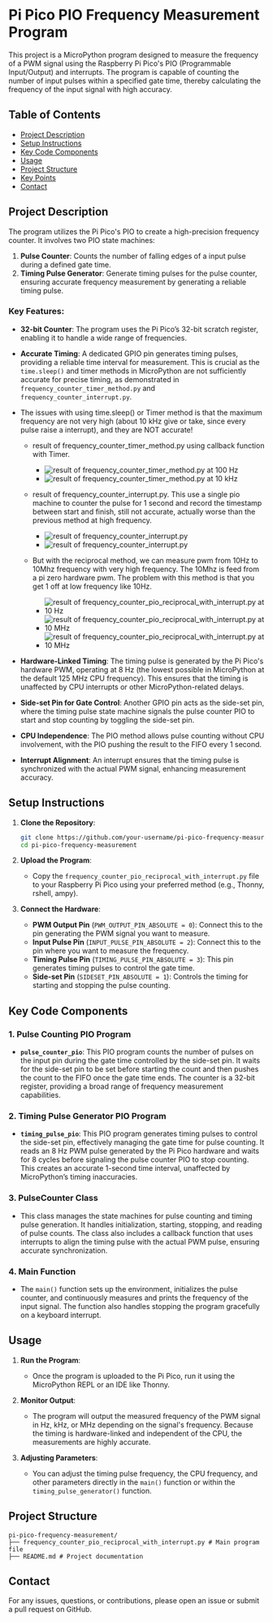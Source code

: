 # Pi Pico PIO Frequency Measurement Program

This project is a MicroPython program designed to measure the frequency of a PWM signal using the Raspberry Pi Pico's PIO (Programmable Input/Output) and interrupts. The program is capable of counting the number of input pulses within a specified gate time, thereby calculating the frequency of the input signal with high accuracy.

## Table of Contents

- [Project Description](#project-description)
- [Setup Instructions](#setup-instructions)
- [Key Code Components](#key-code-components)
- [Usage](#usage)
- [Project Structure](#project-structure)
- [Key Points](#key-points)
- [Contact](#contact)

## Project Description

The program utilizes the Pi Pico's PIO to create a high-precision frequency counter. It involves two PIO state machines:

1. **Pulse Counter**: Counts the number of falling edges of a input pulse during a defined gate time.
2. **Timing Pulse Generator**: Generate timing pulses for the pulse counter, ensuring accurate frequency measurement by generating a reliable timing pulse.

### Key Features:

- **32-bit Counter**: The program uses the Pi Pico’s 32-bit scratch register, enabling it to handle a wide range of frequencies.
- **Accurate Timing**: A dedicated GPIO pin generates timing pulses, providing a reliable time interval for measurement. This is crucial as the `time.sleep()` and timer methods in MicroPython are not sufficiently accurate for precise timing, as demonstrated in `frequency_counter_timer_method.py` and `frequency_counter_interrupt.py`.
- The issues with using time.sleep() or Timer method is that the maximum frequency are not very high (about 10 kHz give or take, since every pulse raise a interrupt), and they are NOT accurate!

  - result of frequency_counter_timer_method.py using callback function with Timer.

    - ![result of frequency_counter_timer_method.py at 100 Hz](images/timer_method_100Hz.png)
    - ![result of frequency_counter_timer_method.py at 10 kHz](images/timer_method_10kHz.png)

  - result of frequency_counter_interrupt.py. This use a single pio machine to counter the pulse for 1 second and record the timestamp between start and finish, still not accurate, actually worse than the previous method at high frequency.

    - ![result of frequency_counter_interrupt.py](images/interrupt_100Hz.png)
    - ![result of frequency_counter_interrupt.py](images/interrupt_10kHz.png)

  - But with the reciprocal method, we can measure pwm from 10Hz to 10Mhz frequency with very high frequency. The 10Mhz is feed from a pi zero hardware pwm. The problem with this method is that you get 1 off at low frequency like 10Hz.

    - ![result of frequency_counter_pio_reciprocal_with_interrupt.py at 10 Hz](images/pio_reciprocal_with_interrupt_10Hz.png)
    - ![result of frequency_counter_pio_reciprocal_with_interrupt.py at 10 MHz](images/pio_reciprocal_with_interrupt_10Mhz.png)
    - ![result of frequency_counter_pio_reciprocal_with_interrupt.py at 10 MHz](images/pio_reciprocal_with_interrupt_10Mhz.png)

- **Hardware-Linked Timing**: The timing pulse is generated by the Pi Pico's hardware PWM, operating at 8 Hz (the lowest possible in MicroPython at the default 125 MHz CPU frequency). This ensures that the timing is unaffected by CPU interrupts or other MicroPython-related delays.
- **Side-set Pin for Gate Control**: Another GPIO pin acts as the side-set pin, where the timing pulse state machine signals the pulse counter PIO to start and stop counting by toggling the side-set pin.
- **CPU Independence**: The PIO method allows pulse counting without CPU involvement, with the PIO pushing the result to the FIFO every 1 second.
- **Interrupt Alignment**: An interrupt ensures that the timing pulse is synchronized with the actual PWM signal, enhancing measurement accuracy.

## Setup Instructions

1. **Clone the Repository**:

   ```sh
   git clone https://github.com/your-username/pi-pico-frequency-measurement.git
   cd pi-pico-frequency-measurement
   ```

2. **Upload the Program**:

   - Copy the `frequency_counter_pio_reciprocal_with_interrupt.py` file to your Raspberry Pi Pico using your preferred method (e.g., Thonny, rshell, ampy).

3. **Connect the Hardware**:
   - **PWM Output Pin** (`PWM_OUTPUT_PIN_ABSOLUTE = 0`): Connect this to the pin generating the PWM signal you want to measure.
   - **Input Pulse Pin** (`INPUT_PULSE_PIN_ABSOLUTE = 2`): Connect this to the pin where you want to measure the frequency.
   - **Timing Pulse Pin** (`TIMING_PULSE_PIN_ABSOLUTE = 3`): This pin generates timing pulses to control the gate time.
   - **Side-set Pin** (`SIDESET_PIN_ABSOLUTE = 1`): Controls the timing for starting and stopping the pulse counting.

## Key Code Components

### 1. **Pulse Counting PIO Program**

- **`pulse_counter_pio`**: This PIO program counts the number of pulses on the input pin during the gate time controlled by the side-set pin. It waits for the side-set pin to be set before starting the count and then pushes the count to the FIFO once the gate time ends. The counter is a 32-bit register, providing a broad range of frequency measurement capabilities.

### 2. **Timing Pulse Generator PIO Program**

- **`timing_pulse_pio`**: This PIO program generates timing pulses to control the side-set pin, effectively managing the gate time for pulse counting. It reads an 8 Hz PWM pulse generated by the Pi Pico hardware and waits for 8 cycles before signaling the pulse counter PIO to stop counting. This creates an accurate 1-second time interval, unaffected by MicroPython’s timing inaccuracies.

### 3. **PulseCounter Class**

- This class manages the state machines for pulse counting and timing pulse generation. It handles initialization, starting, stopping, and reading of pulse counts. The class also includes a callback function that uses interrupts to align the timing pulse with the actual PWM pulse, ensuring accurate synchronization.

### 4. **Main Function**

- The `main()` function sets up the environment, initializes the pulse counter, and continuously measures and prints the frequency of the input signal. The function also handles stopping the program gracefully on a keyboard interrupt.

## Usage

1. **Run the Program**:

   - Once the program is uploaded to the Pi Pico, run it using the MicroPython REPL or an IDE like Thonny.

2. **Monitor Output**:

   - The program will output the measured frequency of the PWM signal in Hz, kHz, or MHz depending on the signal's frequency. Because the timing is hardware-linked and independent of the CPU, the measurements are highly accurate.

3. **Adjusting Parameters**:
   - You can adjust the timing pulse frequency, the CPU frequency, and other parameters directly in the `main()` function or within the `timing_pulse_generator()` function.

## Project Structure

```
pi-pico-frequency-measurement/
├── frequency_counter_pio_reciprocal_with_interrupt.py # Main program file
├── README.md # Project documentation
```

## Contact

For any issues, questions, or contributions, please open an issue or submit a pull request on GitHub.
